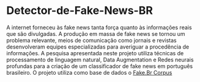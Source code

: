 # Detector-de-Fake-News-BR
A internet forneceu às fake news tanta força quanto às informações reais que são divulgadas. A produção em massa de fake news se tornou um problema relevante, meios de comunicação como jornais e revistas desenvolveram equipes especializadas para averiguar a procedência de informações. A pesquisa apresentada neste projeto utiliza técnicas de processamento de linguagem natural, Data Augmentation e Redes neurais profundas para a criação de um classificador de fake news em português brasileiro. O projeto utiliza como base de dados o <a href = "https://github.com/roneysco/Fake.br-Corpus">Fake.Br Corpus</a>
